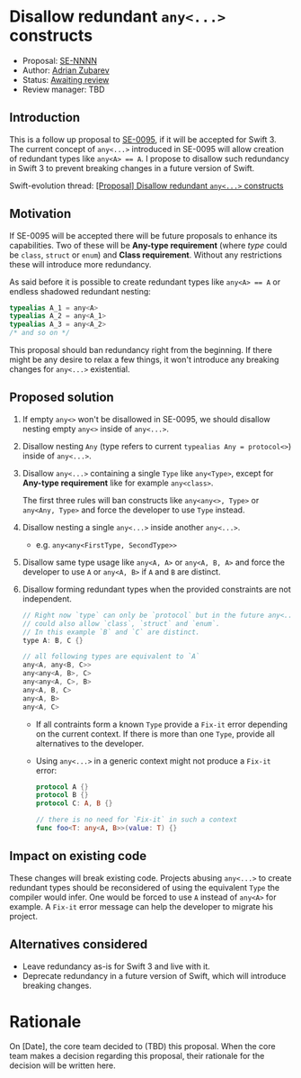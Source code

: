 # Disallow redundant `any<...>` constructs

* Proposal: [SE-NNNN](https://github.com/apple/swift-evolution/blob/master/proposals/NNNN-name.md)
* Author: [Adrian Zubarev](https://github.com/DevAndArtist)
* Status: [Awaiting review](#rationale)
* Review manager: TBD

## Introduction

This is a follow up proposal to [SE-0095](https://github.com/apple/swift-evolution/blob/master/proposals/0095-any-as-existential.md), if it will be accepted for Swift 3. The current concept of `any<...>` introduced in SE-0095 will allow creation of redundant types like `any<A> == A`. I propose to disallow such redundancy in Swift 3 to prevent breaking changes in a future version of Swift.

Swift-evolution thread: [\[Proposal\] Disallow redundant `any<...>` constructs](https://lists.swift.org/pipermail/swift-evolution/Week-of-Mon-20160516/018280.html)

## Motivation

If SE-0095 will be accepted there will be future proposals to enhance its capabilities. Two of these will be **Any-type requirement** (where *type* could be `class`, `struct` or `enum`) and **Class requirement**. Without any restrictions these will introduce more redundancy. 

As said before it is possible to create redundant types like `any<A> == A` or endless shadowed redundant nesting:

```swift
typealias A_1 = any<A>
typealias A_2 = any<A_1>
typealias A_3 = any<A_2>
/* and so on */
```

This proposal should ban redundancy right from the beginning. If there might be any desire to relax a few things, it won't introduce any breaking changes for `any<...>` existential.

## Proposed solution

1. If empty `any<>` won't be disallowed in SE-0095, we should disallow nesting empty `any<>` inside of `any<...>`.

2. Disallow nesting `Any` (type refers to current `typealias Any = protocol<>`) inside of `any<...>`.

3. Disallow `any<...>` containing a single `Type` like `any<Type>`, except for **Any-type requirement** like for example `any<class>`.

	The first three rules will ban constructs like `any<any<>, Type>` or `any<Any, Type>` and force the developer to use `Type` instead.

4. Disallow nesting a single `any<...>` inside another `any<...>`.
	* e.g. `any<any<FirstType, SecondType>>`

5. Disallow same type usage like `any<A, A>` or `any<A, B, A>` and force the developer to use `A` or `any<A, B>` if `A` and `B` are distinct.

6. Disallow forming redundant types when the provided constraints are not independent.
	
	```swift
	// Right now `type` can only be `protocol` but in the future any<...> 
	// could also allow `class`, `struct` and `enum`.
	// In this example `B` and `C` are distinct.
	type A: B, C {} 
	
	// all following types are equivalent to `A`
	any<A, any<B, C>>
	any<any<A, B>, C>
	any<any<A, C>, B>
	any<A, B, C>
	any<A, B>
	any<A, C>
	```
	
	* If all contraints form a known `Type` provide a `Fix-it` error depending on the current context. If there is more than one `Type`, provide all alternatives to the developer.

	* Using `any<...>` in a generic context might not produce a `Fix-it` error:

		```swift
		protocol A {}
		protocol B {}
		protocol C: A, B {}
		
		// there is no need for `Fix-it` in such a context
		func foo<T: any<A, B>>(value: T) {}
		```

## Impact on existing code

These changes will break existing code. Projects abusing `any<...>` to create redundant types should be reconsidered of using the equivalent `Type` the compiler would infer. One would be forced to use `A` instead of `any<A>` for example. A `Fix-it` error message can help the developer to migrate his project.

## Alternatives considered

* Leave redundancy as-is for Swift 3 and live with it.
* Deprecate redundancy in a future version of Swift, which will introduce breaking changes.

# Rationale

On [Date], the core team decided to (TBD) this proposal.
When the core team makes a decision regarding this proposal,
their rationale for the decision will be written here.
